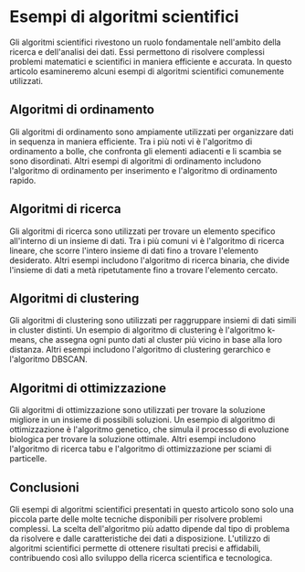 # Esempi di algoritmi scientifici

Gli algoritmi scientifici rivestono un ruolo fondamentale nell'ambito della ricerca e dell'analisi dei dati. Essi permettono di risolvere complessi problemi matematici e scientifici in maniera efficiente e accurata. In questo articolo esamineremo alcuni esempi di algoritmi scientifici comunemente utilizzati.

## Algoritmi di ordinamento

Gli algoritmi di ordinamento sono ampiamente utilizzati per organizzare dati in sequenza in maniera efficiente. Tra i più noti vi è l'algoritmo di ordinamento a bolle, che confronta gli elementi adiacenti e li scambia se sono disordinati. Altri esempi di algoritmi di ordinamento includono l'algoritmo di ordinamento per inserimento e l'algoritmo di ordinamento rapido.

## Algoritmi di ricerca

Gli algoritmi di ricerca sono utilizzati per trovare un elemento specifico all'interno di un insieme di dati. Tra i più comuni vi è l'algoritmo di ricerca lineare, che scorre l'intero insieme di dati fino a trovare l'elemento desiderato. Altri esempi includono l'algoritmo di ricerca binaria, che divide l'insieme di dati a metà ripetutamente fino a trovare l'elemento cercato.

## Algoritmi di clustering

Gli algoritmi di clustering sono utilizzati per raggruppare insiemi di dati simili in cluster distinti. Un esempio di algoritmo di clustering è l'algoritmo k-means, che assegna ogni punto dati al cluster più vicino in base alla loro distanza. Altri esempi includono l'algoritmo di clustering gerarchico e l'algoritmo DBSCAN.

## Algoritmi di ottimizzazione

Gli algoritmi di ottimizzazione sono utilizzati per trovare la soluzione migliore in un insieme di possibili soluzioni. Un esempio di algoritmo di ottimizzazione è l'algoritmo genetico, che simula il processo di evoluzione biologica per trovare la soluzione ottimale. Altri esempi includono l'algoritmo di ricerca tabu e l'algoritmo di ottimizzazione per sciami di particelle.

## Conclusioni

Gli esempi di algoritmi scientifici presentati in questo articolo sono solo una piccola parte delle molte tecniche disponibili per risolvere problemi complessi. La scelta dell'algoritmo più adatto dipende dal tipo di problema da risolvere e dalle caratteristiche dei dati a disposizione. L'utilizzo di algoritmi scientifici permette di ottenere risultati precisi e affidabili, contribuendo così allo sviluppo della ricerca scientifica e tecnologica.